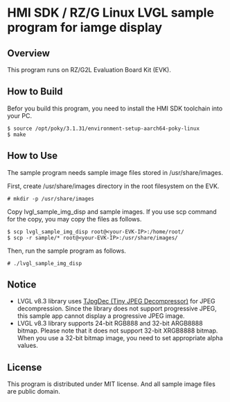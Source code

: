 # HMI SDK / RZ/G Linux LVGL sample program for iamge display

## Overview

This program runs on RZ/G2L Evaluation Board Kit (EVK).

## How to Build

Befor you build this program, you need to install the HMI SDK toolchain into your PC.

    $ source /opt/poky/3.1.31/environment-setup-aarch64-poky-linux
    $ make

## How to Use

The sample program needs sample image files stored in /usr/share/images.

First, create /usr/share/images directory in the root filesystem on the EVK.

    # mkdir -p /usr/share/images

Copy lvgl_sample_img_disp and sample images.
If you use scp command for the copy, you may copy the files as follows.

    $ scp lvgl_sample_img_disp root@<your-EVK-IP>:/home/root/
    $ scp -r sample/* root@<your-EVK-IP>:/usr/share/images/

Then, run the sample program as follows.

    # ./lvgl_sample_img_disp

## Notice
* LVGL v8.3 library uses [TJpgDec (Tiny JPEG Decompressor)](http://elm-chan.org/fsw/tjpgd/) for JPEG decompression. Since the library does not support progressive JPEG, this sample app cannot display a progressive JPEG image.
* LVGL v8.3 library supports 24-bit RGB888 and 32-bit ARGB8888 bitmap. Please note that it does not support 32-bit XRGB8888 bitmap. When you use a 32-bit bitmap image, you need to set appropriate alpha values.

## License

This program is distributed under MIT license. And all sample image files are public domain.

